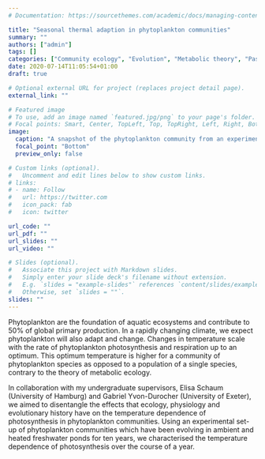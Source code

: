 ```yaml
---
# Documentation: https://sourcethemes.com/academic/docs/managing-content/

title: "Seasonal thermal adaption in phytoplankton communities"
summary: ""
authors: ["admin"]
tags: []
categories: ["Community ecology", "Evolution", "Metabolic theory", "Past"]
date: 2020-07-14T11:05:54+01:00
draft: true

# Optional external URL for project (replaces project detail page).
external_link: ""

# Featured image
# To use, add an image named `featured.jpg/png` to your page's folder.
# Focal points: Smart, Center, TopLeft, Top, TopRight, Left, Right, BottomLeft, Bottom, BottomRight.
image:
  caption: "A snapshot of the phytoplankton community from an experimentaly heated pond in October 2015"
  focal_point: "Bottom"
  preview_only: false

# Custom links (optional).
#   Uncomment and edit lines below to show custom links.
# links:
# - name: Follow
#   url: https://twitter.com
#   icon_pack: fab
#   icon: twitter

url_code: ""
url_pdf: ""
url_slides: ""
url_video: ""

# Slides (optional).
#   Associate this project with Markdown slides.
#   Simply enter your slide deck's filename without extension.
#   E.g. `slides = "example-slides"` references `content/slides/example-slides.md`.
#   Otherwise, set `slides = ""`.
slides: ""
---
```


Phytoplankton are the foundation of aquatic ecosystems and contribute to 50% of global primary production. In a rapidly changing climate, we expect phytoplankton will also adapt and change. Changes in temperature scale with the rate of phytoplankton photosynthesis and respiration up to an optimum. This optimum temperature is higher for a community of phytoplankton species as opposed to a population of a single species, contrary to the theory of metabolic ecology.

In collaboration with my undergraduate supervisors, Elisa Schaum (University of Hamburg) and Gabriel Yvon-Durocher (University of Exeter), we aimed to disentangle the effects that ecology, physiology and evolutionary history have on the temperature dependence of photosynthesis in phytoplankton communities. Using an experimental set-up of phytoplankton communities which have been evolving in ambient and heated freshwater ponds for ten years, we characterised the temperature dependence of photosynthesis over the course of a year.
